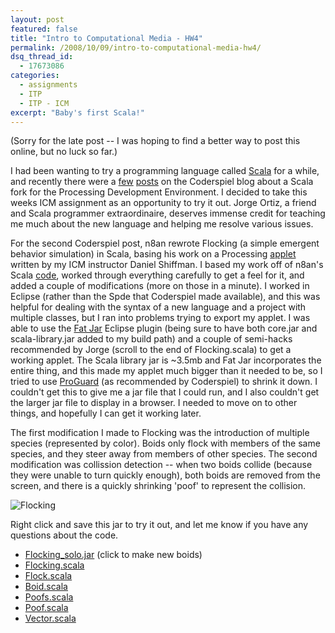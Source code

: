 ```yaml
---
layout: post
featured: false
title: "Intro to Computational Media - HW4"
permalink: /2008/10/09/intro-to-computational-media-hw4/
dsq_thread_id:
  - 17673086
categories:
  - assignments
  - ITP
  - ITP - ICM
excerpt: "Baby's first Scala!"
---
```

(Sorry for the late post -- I was hoping to find a better way to post this online, but no luck so far.)

I had been wanting to try a programming language called [Scala][1] for a while, and recently there were a [few][2] [posts][3] on the Coderspiel blog about a Scala fork for the Processing Development Environment. I decided to take this weeks ICM assignment as an opportunity to try it out. Jorge Ortiz, a friend and Scala programmer extraordinaire, deserves immense credit for teaching me much about the new language and helping me resolve various issues.

For the second Coderspiel post, n8an rewrote Flocking (a simple emergent behavior simulation) in Scala, basing his work on a Processing [applet][4] written by my ICM instructor Daniel Shiffman. I based my work off of n8an's Scala [code][5], worked through everything carefully to get a feel for it, and added a couple of modifications (more on those in a minute). I worked in Eclipse (rather than the Spde that Coderspiel made available), and this was helpful for dealing with the syntax of a new language and a project with multiple classes, but I ran into problems trying to export my applet. I was able to use the [Fat Jar][6] Eclipse plugin (being sure to have both core.jar and scala-library.jar added to my build path) and a couple of semi-hacks recommended by Jorge (scroll to the end of Flocking.scala) to get a working applet. The Scala library jar is ~3.5mb and Fat Jar incorporates the entire thing, and this made my applet much bigger than it needed to be, so I tried to use [ProGuard][7] (as recommended by Coderspiel) to shrink it down. I couldn't get this to give me a jar file that I could run, and I also couldn't get the larger jar file to display in a browser. I needed to move on to other things, and hopefully I can get it working later.

The first modification I made to Flocking was the introduction of multiple species (represented by color). Boids only flock with members of the same species, and they steer away from members of other species. The second modification was collission detection -- when two boids collide (because they were unable to turn quickly enough), both boids are removed from the screen, and there is a quickly shrinking 'poof' to represent the collision.

![](/projects/fall08/icm/hw4/flocking.png "Flocking")

Right click and save this jar to try it out, and let me know if you have any questions about the code.

 * [Flocking_solo.jar][7] (click to make new boids)
 * [Flocking.scala][8]
 * [Flock.scala][9]
 * [Boid.scala][10]
 * [Poofs.scala][11]
 * [Poof.scala][12]
 * [Vector.scala][13]

 [1]: http://www.scala-lang.org/
 [2]: http://technically.us/code/x/runaway-processing/
 [3]: http://technically.us/code/x/flocking-with-spde/
 [4]: http://www.shiffman.net/itp/classes/nature/week08_s06/flocking/
 [5]: http://technically.us/git?p=spde.git;a=blob_plain;f=examples/src/main/resources/examples/Topics/Simulate/Flocking/Flocking.pde;hb=HEAD
 [6]: http://fjep.sourceforge.net/ 
 [7]: /projects/fall08/icm/hw4/Flocking_solo.jar
 [8]: /fall08/icm/hw4/Flocking.scala
 [9]: /fall08/icm/hw4/Flock.scala
 [10]: /fall08/icm/hw4/Boid.scala
 [11]: /fall08/icm/hw4/Poofs.scala
 [12]: /fall08/icm/hw4/Poof.scala
 [13]: /fall08/icm/hw4/Vector.scala
